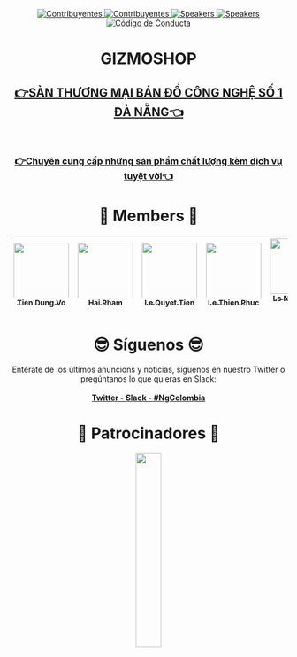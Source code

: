 

<p align="center">
  <a href="https://www.meetup.com/Angular-Medellin/members/">
    <img src="https://img.shields.io/badge/👫-+2142_miembros-1d2935.svg?style=flat" alt="Contribuyentes">
  </a>
  <a href="#-contribuyentes-">
    <img src="https://img.shields.io/badge/👫-+50_contribuyentes-1d2935.svg?style=flat" alt="Contribuyentes">
  </a>
  <a href="http://yuxiglobal.com/">
    <img src="https://img.shields.io/badge/💰-1_patrocinador-1d2935.svg?style=flat" alt="Speakers">
  </a>
  <a href="https://twitter.com/jdjuan">
    <img src="https://img.shields.io/badge/🕴🕴-3_organizadores-1d2935.svg?style=flat" alt="Speakers">
  </a>
  <a href="./CODE_OF_CONDUCT.md">
    <img src="https://img.shields.io/badge/👮-1_código_de_conducta-1d2935.svg?style=flat" alt="Código de Conducta">
  </a>

</p>

<h1 align="center"> GIZMOSHOP </h1>

<h2 align="center"><strong><a href="https://www.facebook.com/Remindnee">👉SÀN THƯƠNG MẠI BÁN ĐỒ CÔNG NGHỆ SỐ 1 ĐÀ NẴNG👈</a></strong></h2>

<br>
<h3 align="center"><strong><a href="https://www.facebook.com/Remindnee">👉Chuyên cung cấp những sản phẩm chất lượng kèm dịch vụ tuyệt vời👈</a></strong></h3>

<h1 align="center"> ️💚️ Members 💚 </h1>

<!-- ALL-CONTRIBUTORS-LIST:START - Do not remove or modify this section -->
<!-- prettier-ignore -->
| [<img src="https://github.com/TienDungVo.png" width="100px;"/><br /><sub><b>Tien Dung Vo</b></sub>](https://github.com/TienDungVo) | [<img src="https://github.com/haihaycode.png" width="100px;"/><br /><sub><b>Hai Pham</b></sub>](https://github.com/haihaycode) | [<img src="https://github.com/thansex000.png" width="100px;"/><br /><sub><b>Le Quyet Tien</b></sub>](https://github.com/thansex000) | [<img src="https://github.com/haihaycode.png" width="100px;"/><br /><sub><b>Le Thien Phuc</b></sub>](https://github.com/haihaycode) | [<img src="https://github.com/haihaycode.png" width="100px;"/><br /><sub><b>Le Ngoc Tuan Tu</b></sub>](https://github.com/haihaycode) | [<img src="https://github.com/haihaycode.png" width="100px;"/><br /><sub><b>Nguyen Hoang Tri</b></sub>](https://github.com/haihaycode) | [<img src="https://github.com/thinhlc.png" width="100px;"/><br /><sub><b>Luong Cao Thinh</b></sub>](https://github.com/ThinhLC) |
|:---------------------------------------------------------------------------------:|:-------------------------------------------------------------------------------:|:----------------------------------------------------------------------------------:|:-------------------------------------------------------------------------------------------------------------------------------------------:|:-------------------------------------------------------------------------------------------------------------------------------------:|:----------------------------------------------------------------------------------------------------------------------------------:|:-------------------------------------------------------------------------------------------------------------------------------:|

<!-- ALL-CONTRIBUTORS-LIST:END -->


<h1 align="center"> 😎 Síguenos 😎 </h1>

<div align="center">
Entérate de los últimos anuncions y noticias, síguenos en nuestro Twitter o pregúntanos lo que quieras en Slack:
<br>
<br>
  <strong><a href="https://twitter.com/NgColombiaConf">Twitter - </a></strong>
  <strong><a href="https://join.slack.com/t/ng-colombia/shared_invite/enQtMjgwMjc3ODk1NjMyLTBjMmE4YmQzYTA0ZGNjNTVhMmNlMmQ1YWRjNGFlOWE4MDBjMWM3M2UwNmFjZWFhNmZkYzVmNDc3ZWQ5MmQwZmY">Slack - </a></strong>
  <strong><a href="https://twitter.com/search?q=%23ngcolombia&src=typd">#NgColombia</a></strong>
</div>

<h1 align="center"> ️🤝 Patrocinadores 🤝 </h1>

<div align="center">
<a href="http://yuxiglobal.com/" target="_blank">
<img width=30% src="assets/images/yuxi-global-logo.png">
</a>
</div>
